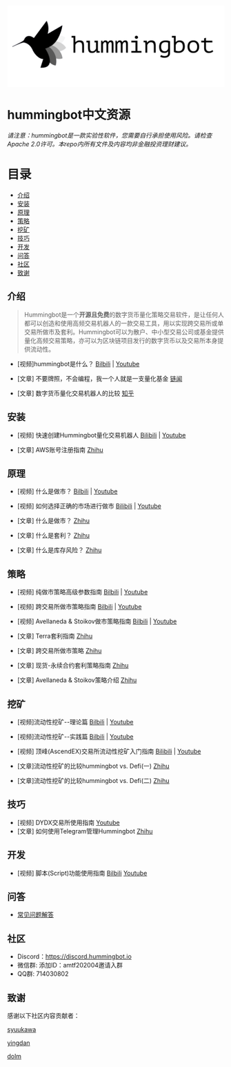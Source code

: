 ![Hummingbot](/images/blacklogo.png)
# hummingbot中文资源

*请注意：hummingbot是一款实验性软件，您需要自行承担使用风险。请检查Apache 2.0许可。本repo内所有文件及内容均非金融投资理财建议。*

# 目录
- [介绍](#介绍)
- [安装](#安装) 
- [原理](#原理) 
- [策略](#策略)
- [挖矿](#挖矿) 
- [技巧](#技巧)
- [开发](#开发)
- [问答](#问答)
- [社区](#社区)
- [致谢](#致谢)

## 介绍

>Hummingbot是一个**开源且免费**的数字货币量化策略交易软件，是让任何人都可以创造和使用高频交易机器人的一款交易工具，用以实现跨交易所或单交易所做市及套利。Hummingbot可以为散户、中小型交易公司或基金提供量化高频交易策略，亦可以为区块链项目发行的数字货币以及交易所本身提供流动性。

- [视频]hummingbot是什么？ [Bilbili](https://www.bilibili.com/video/BV1oX4y1g7Kp/) | [Youtube](https://youtu.be/_Y2aZr9LkXY)

- [文章] 不要牌照，不会编程，我一个人就是一支量化基金 [链闻](https://www.chainnews.com/articles/092938875124.htm) 
- [文章] 数字货币量化交易机器人的比较 [知乎](https://zhuanlan.zhihu.com/p/405182553)
## 安装
- [视频] 快速创建Hummingbot量化交易机器人 [Bilibili](https://www.bilibili.com/video/BV1nB4y1A7nZ/) | [Youtube](https://youtu.be/gLC4wuMUpug)

- [文章] AWS账号注册指南 [Zhihu](https://zhuanlan.zhihu.com/p/421176276)
## 原理
- [视频] 什么是做市？ [Bilbili](https://www.bilibili.com/video/BV1GU4y1L7BH/) | [Youtube](https://youtu.be/OApUCwh0l-M)
- [视频] 如何选择正确的市场进行做市 [Bilibili](https://www.bilibili.com/video/BV1264y1X7GM/) | [Youtube](https://youtu.be/lxVsJcWDDe4)

- [文章] 什么是做市？ [Zhihu](https://zhuanlan.zhihu.com/p/412876608)
- [文章] 什么是套利？ [Zhihu](https://zhuanlan.zhihu.com/p/426858907)
- [文章] 什么是库存风险？ [Zhihu](https://bihu.com/article/1535859383)
 ## 策略
- [视频] 纯做市策略高级参数指南 [Bilbili](https://www.bilibili.com/video/BV1Vy4y1u7sS/) | [Youtube](https://youtu.be/zV8Wi0CJOlg)
- [视频] 跨交易所做市策略指南 [Bilbili](https://www.bilibili.com/video/BV1fh411q7fP/) | [Youtube](https://youtu.be/sS99DrIyIxA)
- [视频] Avellaneda & Stoikov做市策略指南 [Bilbili](https://www.bilibili.com/video/BV1m64y1b7gS/) | [Youtube](https://youtu.be/5RrHi6dXzME)

- [文章] Terra套利指南 [Zhihu](https://zhuanlan.zhihu.com/p/407956989)
- [文章] 跨交易所做市策略 [Zhihu](https://zhuanlan.zhihu.com/p/423357205)
- [文章] 现货-永续合约套利策略指南 [Zhihu](https://zhuanlan.zhihu.com/p/409244837)
- [文章] Avellaneda & Stoikov策略介绍 [Zhihu](https://zhuanlan.zhihu.com/p/399924066)
## 挖矿
- [视频]流动性挖矿--理论篇 [Bilbili](https://www.bilibili.com/video/BV1yK4y1P7SJ/)  | [Youtube](https://youtu.be/mswTft93_i0)
- [视频]流动性挖矿--实践篇 [Bilbili](https://www.bilibili.com/video/BV1L5411u71y/)  | [Youtube](https://youtu.be/jYmHVI1lm_g) 
- [视频] 顶峰(AscendEX)交易所流动性挖矿入门指南 [Bilibili](https://www.bilibili.com/video/BV1Dy4y137ow/) | [Youtube](https://youtu.be/9My6J75WTjg)

- [文章]流动性挖矿的比较hummingbot vs. Defi(一) [Zhihu](https://zhuanlan.zhihu.com/p/402304253) 
- [文章]流动性挖矿的比较hummingbot vs. Defi(二) [Zhihu](https://zhuanlan.zhihu.com/p/404672369) 
## 技巧
- [视频] DYDX交易所使用指南 [Youtube](https://youtu.be/c4guWkUC_5Y)
- [文章] 如何使用Telegram管理Hummingbot [Zhihu](https://zhuanlan.zhihu.com/p/410034371) 
## 开发
- [视频] 脚本(Script)功能使用指南 [Bilbili](https://www.bilibili.com/video/BV1nM4y1G7Av/) [Youtube](https://youtu.be/0Y27_gMLt1w)


## 问答
- [常见问题解答](FAQ.md) 
## 社区
- Discord：https://discord.hummingbot.io
- 微信群: 添加ID：amtf202004邀请入群
- QQ群: 714030802

## 致谢
感谢以下社区内容贡献者：

[syuukawa](https://github.com/syuukawa)

[yingdan](https://github.com/moraliang)

[dolm](https://github.com/whoareyou40)
